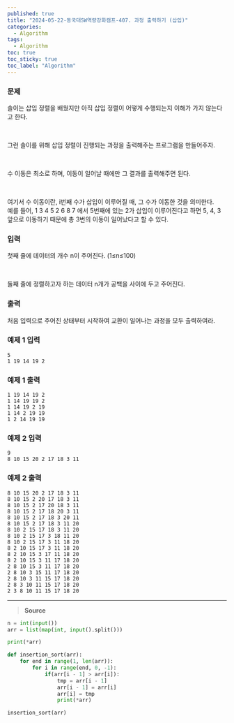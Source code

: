 ```yaml
---
published: true
title: "2024-05-22-동국대SW역량강화캠프-407. 과정 출력하기 (삽입)"
categories:
  - Algorithm
tags:
  - Algorithm
toc: true
toc_sticky: true
toc_label: "Algorithm"
---
```


### **문제**

솔이는 삽입 정렬을 배웠지만 아직 삽입 정렬이 어떻게 수행되는지 이해가 가지 않는다고 한다.

<br/>

그런 솔이를 위해 삽입 정렬이 진행되는 과정을 출력해주는 프로그램을 만들어주자.

<br/>

수 이동은 최소로 하며, 이동이 일어날 때에만 그 결과를 출력해주면 된다.

<br/>

여기서 수 이동이란, i번째 수가 삽입이 이루어질 때, 그 수가 이동한 것을 의미한다.  
예를 들어, 1 3 4 5 2 6 8 7 에서 5번째에 있는 2가 삽입이 이루어진다고 하면 5, 4, 3 앞으로 이동하기 때문에 총 3번의 이동이 일어났다고 할 수 있다.

### **입력**

첫째 줄에 데이터의 개수 n이 주어진다. (1≤n≤100)

<br/>

둘째 줄에 정렬하고자 하는 데이터 n개가 공백을 사이에 두고 주어진다.

### **출력**

처음 입력으로 주어진 상태부터 시작하여 교환이 일어나는 과정을 모두 출력하여라.

### **예제 1 입력**

```
5
1 19 14 19 2
```

### **예제 1 출력**

```
1 19 14 19 2
1 14 19 19 2
1 14 19 2 19
1 14 2 19 19
1 2 14 19 19
```

### **예제 2 입력**

```
9
8 10 15 20 2 17 18 3 11
```

### **예제 2 출력**

```
8 10 15 20 2 17 18 3 11
8 10 15 2 20 17 18 3 11
8 10 15 2 17 20 18 3 11
8 10 15 2 17 18 20 3 11
8 10 15 2 17 18 3 20 11
8 10 15 2 17 18 3 11 20
8 10 2 15 17 18 3 11 20
8 10 2 15 17 3 18 11 20
8 10 2 15 17 3 11 18 20
8 2 10 15 17 3 11 18 20
8 2 10 15 3 17 11 18 20
8 2 10 15 3 11 17 18 20
2 8 10 15 3 11 17 18 20
2 8 10 3 15 11 17 18 20
2 8 10 3 11 15 17 18 20
2 8 3 10 11 15 17 18 20
2 3 8 10 11 15 17 18 20
```

---

> **Source**

```python
n = int(input())
arr = list(map(int, input().split()))

print(*arr)

def insertion_sort(arr):
    for end in range(1, len(arr)):
        for i in range(end, 0, -1):
            if(arr[i - 1] > arr[i]):
                tmp = arr[i - 1]
                arr[i - 1] = arr[i]
                arr[i] = tmp
                print(*arr)

insertion_sort(arr)
```
